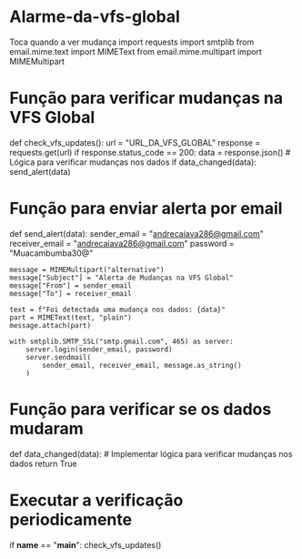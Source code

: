 # Alarme-da-vfs-global
Toca quando a ver mudança
import requests
import smtplib
from email.mime.text import MIMEText
from email.mime.multipart import MIMEMultipart

# Função para verificar mudanças na VFS Global
def check_vfs_updates():
    url = "URL_DA_VFS_GLOBAL"
    response = requests.get(url)
    if response.status_code == 200:
        data = response.json()
        # Lógica para verificar mudanças nos dados
        if data_changed(data):
            send_alert(data)

# Função para enviar alerta por email
def send_alert(data):
    sender_email = "andrecaiava286@gmail.com"
    receiver_email = "andrecaiava286@gmail.com"
    password = "Muacambumba30@"

    message = MIMEMultipart("alternative")
    message["Subject"] = "Alerta de Mudanças na VFS Global"
    message["From"] = sender_email
    message["To"] = receiver_email

    text = f"Foi detectada uma mudança nos dados: {data}"
    part = MIMEText(text, "plain")
    message.attach(part)

    with smtplib.SMTP_SSL("smtp.gmail.com", 465) as server:
        server.login(sender_email, password)
        server.sendmail(
            sender_email, receiver_email, message.as_string()
        )

# Função para verificar se os dados mudaram
def data_changed(data):
    # Implementar lógica para verificar mudanças nos dados
    return True

# Executar a verificação periodicamente
if __name__ == "__main__":
    check_vfs_updates()
